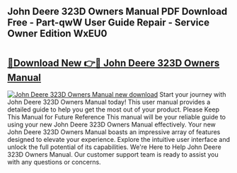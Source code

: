 ## John Deere 323D Owners Manual PDF Download Free - Part-qwW User Guide Repair - Service Owner Edition WxEU0

# <h2><a href="http://bc94513.oget.top/?id=John+Deere+323D+Owners+Manual">🔗Download New 👉🔴 John Deere 323D Owners Manual</a></h2>

[![John Deere 323D Owners Manual new download](https://i.imgur.com/5g1atiW.png)](http://bc94513.oget.top/?id=John+Deere+323D+Owners+Manual)
Start your journey with John Deere 323D Owners Manual today! This user manual provides a detailed guide to help you get the most out of your product. Please Keep This Manual for Future Reference This manual will be your reliable guide to using your new John Deere 323D Owners Manual effectively. Your new John Deere 323D Owners Manual boasts an impressive array of features designed to elevate your experience. Explore the intuitive user interface and unlock the full potential of its capabilities. We're Here to Help John Deere 323D Owners Manual. Our customer support team is ready to assist you with any questions or concerns.
